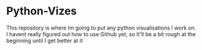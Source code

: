 # Python-Vizes
This repository is where Im going to put any python visualisations I work on. I havent really figured out how to use Github yet, so It'll be a bit rough at the beginning until I get better at it
